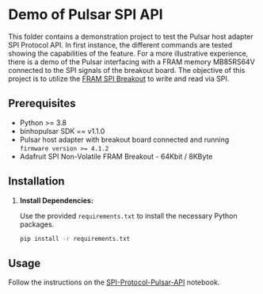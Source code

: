 # Demo of Pulsar SPI API

This folder contains a demonstration project to test the Pulsar host adapter SPI Protocol API. In first instance, the different commands are tested showing the capabilities of the feature. For a more illustrative experience, there is a demo of the Pulsar interfacing with a FRAM memory MB85RS64V connected to the SPI signals of the breakout board. The objective of this project is to utilize the [FRAM SPI Breakout](https://cdn-shop.adafruit.com/datasheets/MB85RS64V-DS501-00015-4v0-E.pdf) to write and read via SPI.

## Prerequisites

- Python >= 3.8
- binhopulsar SDK == v1.1.0
- Pulsar host adapter with breakout board connected and running `firmware version >= 4.1.2`
- Adafruit SPI Non-Volatile FRAM Breakout - 64Kbit / 8KByte

## Installation

1. **Install Dependencies:**

   Use the provided `requirements.txt` to install the necessary Python packages.

   ```bash
   pip install -r requirements.txt
   ```

## Usage

Follow the instructions on the [SPI-Protocol-Pulsar-API](SPI-Protocol-Pulsar-API.ipynb) notebook.